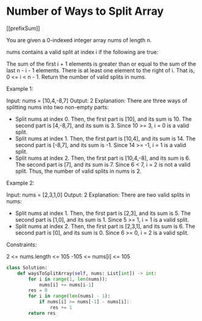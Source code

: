 # Number of Ways to Split Array

[[prefixSum]]

You are given a 0-indexed integer array nums of length n.

nums contains a valid split at index i if the following are true:

The sum of the first i + 1 elements is greater than or equal to the sum of the last n - i - 1 elements.
There is at least one element to the right of i. That is, 0 <= i < n - 1.
Return the number of valid splits in nums.

Example 1:

Input: nums = [10,4,-8,7]
Output: 2
Explanation:
There are three ways of splitting nums into two non-empty parts:

- Split nums at index 0. Then, the first part is [10], and its sum is 10. The second part is [4,-8,7], and its sum is 3. Since 10 >= 3, i = 0 is a valid split.
- Split nums at index 1. Then, the first part is [10,4], and its sum is 14. The second part is [-8,7], and its sum is -1. Since 14 >= -1, i = 1 is a valid split.
- Split nums at index 2. Then, the first part is [10,4,-8], and its sum is 6. The second part is [7], and its sum is 7. Since 6 < 7, i = 2 is not a valid split.
Thus, the number of valid splits in nums is 2.

Example 2:

Input: nums = [2,3,1,0]
Output: 2
Explanation:
There are two valid splits in nums:

- Split nums at index 1. Then, the first part is [2,3], and its sum is 5. The second part is [1,0], and its sum is 1. Since 5 >= 1, i = 1 is a valid split.
- Split nums at index 2. Then, the first part is [2,3,1], and its sum is 6. The second part is [0], and its sum is 0. Since 6 >= 0, i = 2 is a valid split.

Constraints:

2 <= nums.length <= 105
-105 <= nums[i] <= 105

```python
class Solution:
    def waysToSplitArray(self, nums: List[int]) -> int:
        for i in range(1, len(nums)):
            nums[i] += nums[i-1]
        res = 0
        for i in range(len(nums) - 1):
            if nums[i] >= nums[-1] - nums[i]:
                res += 1
        return res
```
